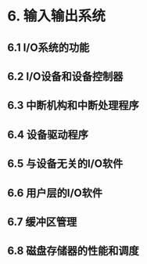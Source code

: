 # 6. 输入输出系统
## 6.1 I/O系统的功能
## 6.2 I/O设备和设备控制器
## 6.3 中断机构和中断处理程序
## 6.4 设备驱动程序
## 6.5 与设备无关的I/O软件
## 6.6 用户层的I/O软件
## 6.7 缓冲区管理
## 6.8 磁盘存储器的性能和调度